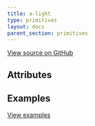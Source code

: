 ```yaml
---
title: a-light
type: primitives
layout: docs
parent_section: primitives
---
```


[View source on GitHub](https://github.com/aframevr/aframe/blob/master/elements/templates/a-light.html)

## Attributes


## Examples


[View examples](https://aframevr.github.io/aframe/examples/)
